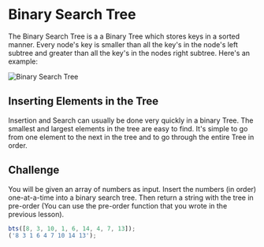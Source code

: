# Binary Search Tree

The Binary Search Tree is a a Binary Tree which stores keys in a sorted manner. Every node's key is smaller than all the key's in the node's left subtree and greater than all the key's in the nodes right subtree. Here's an example:

![Binary Search Tree](https://upload.wikimedia.org/wikipedia/commons/thumb/d/da/Binary_search_tree.svg/1920px-Binary_search_tree.svg.png)

## Inserting Elements in the Tree

Insertion and Search can usually be done very quickly in a binary Tree. The smallest and largest elements in the tree are easy to find. It's simple to go from one element to the next in the tree and to go through the entire Tree in order.

## Challenge

You will be given an array of numbers as input. Insert the numbers (in order) one-at-a-time into a binary search tree. Then return a string with the tree in pre-order (You can use the pre-order function that you wrote in the previous lesson).

```js
bts([8, 3, 10, 1, 6, 14, 4, 7, 13]);
('8 3 1 6 4 7 10 14 13');
```
